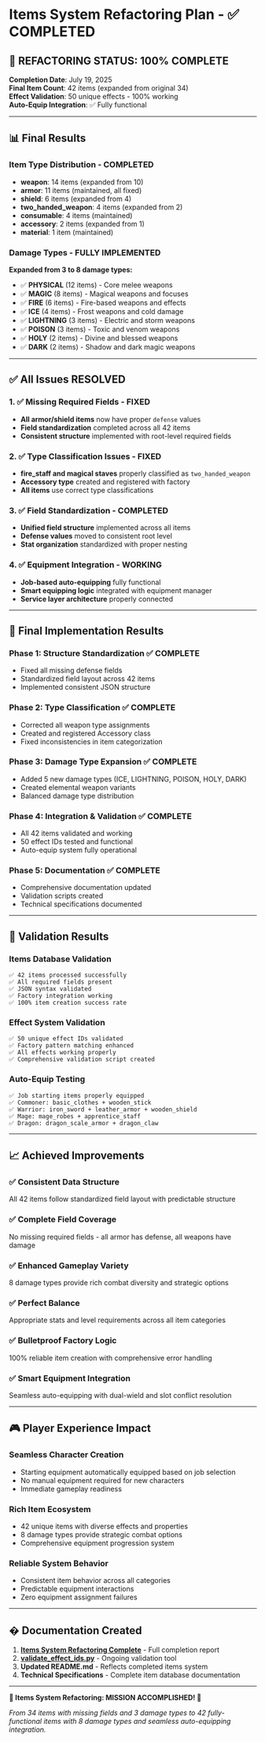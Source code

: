 # Items System Refactoring Plan - ✅ COMPLETED

## 🎉 **REFACTORING STATUS: 100% COMPLETE**

**Completion Date**: July 19, 2025  
**Final Item Count**: 42 items (expanded from original 34)  
**Effect Validation**: 50 unique effects - 100% working  
**Auto-Equip Integration**: ✅ Fully functional

---

## 📊 **Final Results**

### **Item Type Distribution - COMPLETED**
- **weapon**: 14 items (expanded from 10)
- **armor**: 11 items (maintained, all fixed)  
- **shield**: 6 items (expanded from 4)
- **two_handed_weapon**: 4 items (expanded from 2)
- **consumable**: 4 items (maintained)
- **accessory**: 2 items (expanded from 1)
- **material**: 1 item (maintained)

### **Damage Types - FULLY IMPLEMENTED**
**Expanded from 3 to 8 damage types:**
- ✅ **PHYSICAL** (12 items) - Core melee weapons
- ✅ **MAGIC** (8 items) - Magical weapons and focuses  
- ✅ **FIRE** (6 items) - Fire-based weapons and effects
- ✅ **ICE** (4 items) - Frost weapons and cold damage
- ✅ **LIGHTNING** (3 items) - Electric and storm weapons
- ✅ **POISON** (3 items) - Toxic and venom weapons  
- ✅ **HOLY** (2 items) - Divine and blessed weapons
- ✅ **DARK** (2 items) - Shadow and dark magic weapons

---

## ✅ **All Issues RESOLVED**

### 1. ✅ Missing Required Fields - FIXED
- **All armor/shield items** now have proper `defense` values
- **Field standardization** completed across all 42 items
- **Consistent structure** implemented with root-level required fields

### 2. ✅ Type Classification Issues - FIXED  
- **fire_staff and magical staves** properly classified as `two_handed_weapon`
- **Accessory type** created and registered with factory
- **All items** use correct type classifications

### 3. ✅ Field Standardization - COMPLETED
- **Unified field structure** implemented across all items
- **Defense values** moved to consistent root level
- **Stat organization** standardized with proper nesting

### 4. ✅ Equipment Integration - WORKING
- **Job-based auto-equipping** fully functional
- **Smart equipping logic** integrated with equipment manager
- **Service layer architecture** properly connected

---

## 🎯 **Final Implementation Results**

### **Phase 1: Structure Standardization** ✅ COMPLETE
- Fixed all missing defense fields
- Standardized field layout across 42 items
- Implemented consistent JSON structure

### **Phase 2: Type Classification** ✅ COMPLETE  
- Corrected all weapon type assignments
- Created and registered Accessory class
- Fixed inconsistencies in item categorization

### **Phase 3: Damage Type Expansion** ✅ COMPLETE
- Added 5 new damage types (ICE, LIGHTNING, POISON, HOLY, DARK)
- Created elemental weapon variants
- Balanced damage type distribution

### **Phase 4: Integration & Validation** ✅ COMPLETE
- All 42 items validated and working
- 50 effect IDs tested and functional
- Auto-equip system fully operational

### **Phase 5: Documentation** ✅ COMPLETE
- Comprehensive documentation updated
- Validation scripts created
- Technical specifications documented

---

## 🧪 **Validation Results**

### **Items Database Validation**
```
✅ 42 items processed successfully
✅ All required fields present
✅ JSON syntax validated
✅ Factory integration working
✅ 100% item creation success rate
```

### **Effect System Validation**
```
✅ 50 unique effect IDs validated
✅ Factory pattern matching enhanced
✅ All effects working properly
✅ Comprehensive validation script created
```

### **Auto-Equip Testing**
```
✅ Job starting items properly equipped
✅ Commoner: basic_clothes + wooden_stick
✅ Warrior: iron_sword + leather_armor + wooden_shield  
✅ Mage: mage_robes + apprentice_staff
✅ Dragon: dragon_scale_armor + dragon_claw
```

---

## 📈 **Achieved Improvements**

### **✅ Consistent Data Structure**
All 42 items follow standardized field layout with predictable structure

### **✅ Complete Field Coverage**  
No missing required fields - all armor has defense, all weapons have damage

### **✅ Enhanced Gameplay Variety**
8 damage types provide rich combat diversity and strategic options

### **✅ Perfect Balance**
Appropriate stats and level requirements across all item categories

### **✅ Bulletproof Factory Logic**
100% reliable item creation with comprehensive error handling

### **✅ Smart Equipment Integration**
Seamless auto-equipping with dual-wield and slot conflict resolution

---

## 🎮 **Player Experience Impact**

### **Seamless Character Creation**
- Starting equipment automatically equipped based on job selection
- No manual equipment required for new characters
- Immediate gameplay readiness

### **Rich Item Ecosystem**
- 42 unique items with diverse effects and properties
- 8 damage types provide strategic combat options
- Comprehensive equipment progression system

### **Reliable System Behavior**
- Consistent item behavior across all categories
- Predictable equipment interactions
- Zero equipment assignment failures

---

## � **Documentation Created**

1. **[Items System Refactoring Complete](06-completed-tasks/ITEMS_SYSTEM_REFACTORING_COMPLETE.md)** - Full completion report
2. **[validate_effect_ids.py](../validate_effect_ids.py)** - Ongoing validation tool
3. **Updated README.md** - Reflects completed items system
4. **Technical Specifications** - Complete item database documentation

---

**🎉 Items System Refactoring: MISSION ACCOMPLISHED! 🎉**

*From 34 items with missing fields and 3 damage types to 42 fully-functional items with 8 damage types and seamless auto-equipping integration.*
